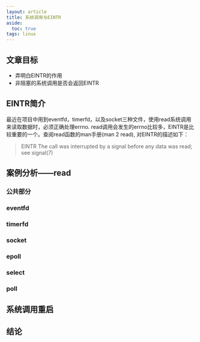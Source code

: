 ```yaml
---
layout: article
title: 系统调用与EINTR
aside:
  toc: true
tags: linux
---
```

## 文章目标
* 弄明白EINTR的作用
* 非阻塞的系统调用是否会返回EINTR

## EINTR简介
最近在项目中用到eventfd，timerfd，以及socket三种文件，使用read系统调用来读取数据时，必须正确处理errno. read调用会发生的errno比较多，EINTR是比较重要的一个。查阅read函数的man手册(man 2 read), 对EINTR的描述如下：
> EINTR  The call was interrupted by a signal before any data was read; see signal(7)


## 案例分析——read
### 公共部分
### eventfd
### timerfd
### socket
### epoll
### select 
### poll
## 系统调用重启
## 结论

